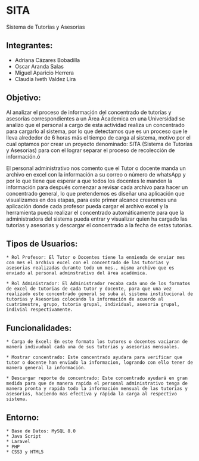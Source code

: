 # SITA
Sistema de Tutorías y Asesorías


## Integrantes:
- Adriana Cázares Bobadilla
- Oscar Aranda Salas
- Miguel Aparicio Herrera
- Claudia Iveth Valdez Lira

 
## Objetivo:
	
Al analizar el proceso de información del concentrado de tutorías y asesorías correspondientes a un Área Ácademica en una Universidad se analizo que el personal a cargo de esta actividad realiza un concentrado para cargarlo al sistema, por lo que detectamos que es un proceso que le lleva alrededor de 6 horas más el tiempo de carga al sistema, motivo por el cual optamos por crear un proyecto denominado: SITA (Sistema de Tutorías y Asesorías) para con el lograr separar el proceso de recolección de información.ó

El personal administrativo nos comento que el Tutor o docente manda un archivo en excel con la información a su correo o número de whatsApp y por lo que tiene que esperar a que todos los docentes le manden la información para después comenzar a revisar cada archivo para hacer un concentrado general, lo que pretendemos es diseñar una aplicación que visualizamos en dos etapas, para este primer alcance crearemos una aplicación donde cada profesor pueda cargar el archivo excel y la herramienta pueda realizar el concentrado automáticamente para que la administradora del sistema pueda entrar y visualizar quien ha cargado las tutorías y asesorias y descargar el concentrado a la fecha de estas tutorías.

## Tipos de Usuarios:
	* Rol Profesor: El Tutor o Docentes tiene la enmienda de enviar mes con mes el archivo excel con el concentrado de las tutorias y asesorias realizadas durante todo un mes., mismo archivo que es enviado al personal adminstrativo del área académica.
	
	* Rol Administrador: El Administrador recaba cada uno de los formatos de excel de tutorias de cada tutor y docente, para que una vez realizado este concentrado general se suba al sistema institucional de tutorias y Asesorias colocando la información de acuerdo al cuatrimestre, grupo, tutoria grupal, individual, asesoria grupal, indivial respectivamente.


## Funcionalidades:
	* Carga de Excel: En este formato los tutores o docentes vaciaran de manera indivudual cada una de sus tutorias y asesorias mensuales.

	* Mostrar concentrado: Este concentrado ayudara para verificar que tutor o docente han enviado la informacion, logrando con ello tener de manera general la información.

	* Descargar reporte de concentrado: Este concentrado ayudará en gran medida para que de manera rapida el personal administrativo tenga de manera pronta y rapida todo la información mensual de las tutorias y asesorias, haciendo mas efectiva y rápida la carga al respectivo sistema.
	
	
## Entorno:

	* Base de Datos: MySQL 8.0
	* Java Script 
	* Laravel
	* PHP
	* CSS3 y HTML5

